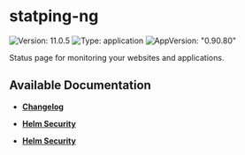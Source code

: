 # statping-ng

![Version: 11.0.5](https://img.shields.io/badge/Version-11.0.5-informational?style=flat-square) ![Type: application](https://img.shields.io/badge/Type-application-informational?style=flat-square) ![AppVersion: "0.90.80"](https://img.shields.io/badge/AppVersion-"0.90.80"-informational?style=flat-square)

Status page for monitoring your websites and applications.

## Available Documentation

- [**Changelog**](CHANGELOG)

- [**Helm Security**](container-security)

- [**Helm Security**](helm-security)

